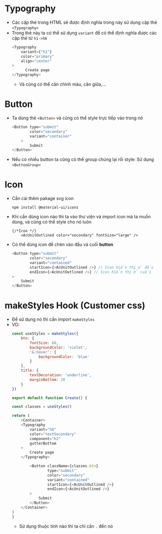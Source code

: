 # Typography
- Các cặp thẻ trong HTML sẽ được định nghĩa trong này sử dụng cặp thẻ `<Typography>`
- Trong thẻ này ta có thể sử dụng `variant` để có thể định nghĩa được các cặp thẻ từ `h1->h6`
    ```js
    <Typography 
        variant={"h1"}
        color="primary"
        align="center"
    >
          Create page
    </Typography>
    ```
    - Và cũng có thể căn chỉnh màu, căn giữa,...

# Button
- Ta dùng thẻ `<Button>` và cũng có thể style trực tiếp vào trong nó
    ```js 
    <Button type="submit"
            color="secondary"
            variant="container"
        >
            Submit
    </Button>
    ```
- Nếu có nhiều button ta cũng có thể group chúng lại rồi style: Sử dụng `<ButtonGroup>`

# Icon
- Cần cài thêm pakage svg icon 
    ```
    npm install @material-ui/icons
    ```
- Khi cần dùng icon nào thì ta vào thư viện và import icon mà ta muốn dùng, và cũng có thể style cho nó luôn
    ```
    {/*Icon */}
        <AcUnitOutlined color="secondary" fontSize="large" />
    ```
- Có thể dùng icon để chèn vào đầu và cuối **button**
    ```js
    <Button type="submit"
            color="secondary"
            variant="contained"
            startIcon={<AcUnitOutlined />} // Icon hiển thị ở đầu 
            endIcon={<AcUnitOutlined />} // Icon hiển thị ở cuối
    >
        Submit
    </Button>
    ```

# makeStyles Hook (Customer css)
- Để sử dụng nó thì cần import `makeStyles`
- VD: 
    ```js
    const useStyles = makeStyles({
        btn: {
            fontSize: 60,
            backgroundColor: 'violet',
            '&:hover': {
                backgroundColor: 'blue'
            }
        },
        title: {
            textDecoration: 'underline',
            marginBottom: 20
        }
    })

    export default function Create() {

    const classes = useStyles()

    return (
        <Container>
        <Typography
            variant="h6"
            color="textSecondary"
            component="h2"
            gutterBottom
        >
            Create page
        </Typography>

            <Button className={classes.btn}
                    type="submit"
                    color="secondary"
                    variant="contained"
                    startIcon={<AcUnitOutlined />}
                    endIcon={<AcUnitOutlined />}
            >
                Submit
            </Button>
        </Container>
    )
    }
    ```
    - Sử dụng thuộc tính nào thì ta chỉ cần `.` đến nó
